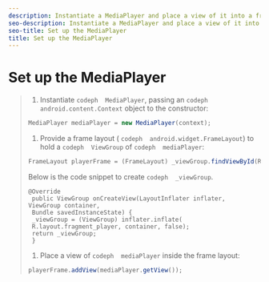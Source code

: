 ```yaml
---
description: Instantiate a MediaPlayer and place a view of it into a frame layout.
seo-description: Instantiate a MediaPlayer and place a view of it into a frame layout.
seo-title: Set up the MediaPlayer
title: Set up the MediaPlayer
---
```


# Set up the MediaPlayer

>1. Instantiate `codeph  MediaPlayer`, passing an `codeph  android.content.Context` object to the constructor:
>   ```java
>   MediaPlayer mediaPlayer = new MediaPlayer(context);
>   ```
>   
>   
>1. Provide a frame layout ( `codeph  android.widget.FrameLayout`) to hold a `codeph  ViewGroup` of `codeph  mediaPlayer`:
>   
>   ```java
>   FrameLayout playerFrame = (FrameLayout) _viewGroup.findViewById(R.id.playerFrame);
>   ```
>   
>   Below is the code snippet to create `codeph  _viewGroup`.
>   
>   ```
>   @Override 
>    public ViewGroup onCreateView(LayoutInflater inflater, ViewGroup container, 
>    Bundle savedInstanceState) { 
>    _viewGroup = (ViewGroup) inflater.inflate( 
>    R.layout.fragment_player, container, false); 
>    return _viewGroup; 
>    }
>   ```
>   
>   
>1. Place a view of `codeph  mediaPlayer` inside the frame layout:
>   ```java
>   playerFrame.addView(mediaPlayer.getView());
>   ```
>   
>   
>   
